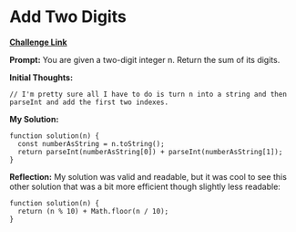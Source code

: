 # Add Two Digits

[**Challenge Link**](https://app.codesignal.com/arcade/code-arcade/intro-gates/wAGdN6FMPkx7WBq66)

**Prompt:** You are given a two-digit integer n. Return the sum of its digits.

**Initial Thoughts:**

```
// I'm pretty sure all I have to do is turn n into a string and then parseInt and add the first two indexes.
```

**My Solution:**

```
function solution(n) {
  const numberAsString = n.toString();
  return parseInt(numberAsString[0]) + parseInt(numberAsString[1]);
}
```

**Reflection:** My solution was valid and readable, but it was cool to see this other solution that was a bit more efficient though slightly less readable:

```
function solution(n) {
  return (n % 10) + Math.floor(n / 10);
}
```
